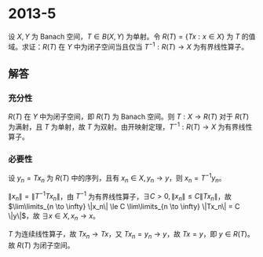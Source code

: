 # 2013-5

设 $X, Y$ 为 Banach 空间，$T \in B(X, Y)$ 为单射。令 $R(T) = \{Tx: x \in X\}$ 为 $T$ 的值域。求证：$R(T)$ 在 $Y$ 中为闭子空间当且仅当 $T^{-1}: R(T) \to X$ 为有界线性算子。

## 解答

### 充分性

$R(T)$ 在 $Y$ 中为闭子空间，即 $R(T)$ 为 Banach 空间。则 $T: X \to R(T)$ 对于 $R(T)$ 为满射，且 $T$ 为单射，故 $T$ 为双射。由开映射定理，$T^{-1}: R(T) \to X$ 为有界线性算子。

### 必要性

设 $y_n = Tx_n$ 为 $R(T)$ 中的序列，且有 $x_n \in X, y_n \to y$，则 $x_n = T^{-1} y_n$。

$\|x_n\| = \|T^{-1} T x_n\|$，由 $T^{-1}$ 为有界线性算子，$\exists C > 0, \|x_n\| \le C \|Tx_n\|$，故 $\lim\limits_{n \to \infty} \|x_n\| \le C \lim\limits_{n \to \infty} \|Tx_n\| = C \|y\|$，故 $\exists x \in X, x_n \to x$。

$T$ 为连续线性算子，故 $Tx_n \to Tx$，又 $Tx_n = y_n \to y$，故 $Tx = y$，即 $y \in R(T)$。故 $R(T)$ 为闭子空间。
